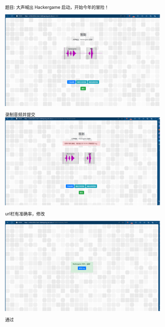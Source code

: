 题目:
大声喊出 Hackergame 启动，开始今年的冒险！

![alt text](image.png)


录制音频并提交
![alt text](image-1.png)


url栏有准确率，修改

![alt text](image-2.png)

通过